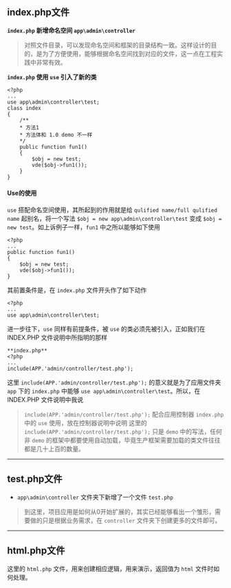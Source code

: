 ## index.php文件

**`index.php` 新增命名空间 `app\admin\controller`**
>对照文件目录，可以发现命名空间和框架的目录结构一致。这样设计的目的，是为了方便使用，能够根据命名空间找到对应的文件，这一点在工程实践中非常有效。

**`index.php` 使用 `use` 引入了新的类**

    <?php
    ...
    use app\admin\controller\test;
    class index
    {
        /**
        * 方法1
        * 方法体和 1.0 demo 不一样
        */
        public function fun1()
        {
            $obj = new test;
            vde($obj->fun1());
        }
    }

#### Use的使用

`use` 搭配命名空间使用，其所起到的作用就是给 `qulified name/full qulified name` 起别名，将一个写法 `$obj = new app\admin\controller\test` 变成 `$obj = new test`。如上诉例子一样，`fun1` 中之所以能够如下使用

    <?php
    ...
    public function fun1()
    {
        $obj = new test;
        vde($obj->fun1());
    }

其前置条件是，在 `index.php` 文件开头作了如下动作

    <?php
    ...
    use app\admin\controller\test;

进一步往下，`use` 同样有前提条件，被 `use` 的类必须先被引入，正如我们在 INDEX.PHP 文件说明中所指明的那样

    **index.php**
    <?php
    ...
    include(APP.'admin/controller/test.php');

这里 `include(APP.'admin/controller/test.php');` 的意义就是为了应用文件夹 `app` 下的 `index.php` 中能够 `use app\admin\controller\test`。所以，在 INDEX.PHP 文件说明中我说

>`include(APP.'admin/controller/test.php');`
>配合应用控制器 `index.php` 中的 `use` 使用，放在控制器说明中说明
这里的 `include(APP.'admin/controller/test.php');` 只是 `demo` 中的写法，任何非 `demo` 的框架中都要使用自动加载，毕竟生产框架需要加载的类文件往往都是几十上百的数量。

---
## test.php文件
- `app\admin\controller` 文件夹下新增了一个文件 `test.php`
>到这里，项目应用是如何从0开始扩展的，其实已经能够看出一个雏形，需要做的只是根据业务需求，在 `controller` 文件夹下创建更多的文件即可。

---
## html.php文件
这里的 `html.php` 文件，用来创建相应逻辑，用来演示，返回值为 `html` 文件时如何处理。